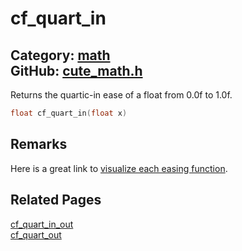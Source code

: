 [](../header.md ':include')

# cf_quart_in

Category: [math](https://github.com/RandyGaul/cute_framework/blob/master/docs/api_reference?id=math)  
GitHub: [cute_math.h](https://github.com/RandyGaul/cute_framework/blob/master/include/cute_math.h)  
---

Returns the quartic-in ease of a float from 0.0f to 1.0f.

```cpp
float cf_quart_in(float x)
```

## Remarks

Here is a great link to [visualize each easing function](https://easings.net/).

## Related Pages

[cf_quart_in_out](https://github.com/RandyGaul/cute_framework/blob/master/docs/math/cf_quart_in_out.md)  
[cf_quart_out](https://github.com/RandyGaul/cute_framework/blob/master/docs/math/cf_quart_out.md)  
